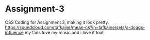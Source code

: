 # Assignment-3
CSS Coding for Assignment 3, making it look pretty.
https://soundcloud.com/tafkaine/mean-ok?in=tafkaine/sets/a-doggs-influence
my fans love my music and i love it too!